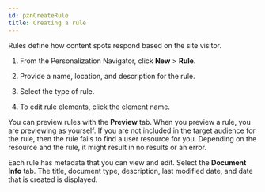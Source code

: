 ```yaml
---
id: pznCreateRule
title: Creating a rule
---
```





Rules define how content spots respond based on the site visitor.

1.  From the Personalization Navigator, click **New** \> **Rule**.

2.  Provide a name, location, and description for the rule.

3.  Select the type of rule.

4.  To edit rule elements, click the element name.


You can preview rules with the **Preview** tab. When you preview a rule, you are previewing as yourself. If you are not included in the target audience for the rule, then the rule fails to find a user resource for you. Depending on the resource and the rule, it might result in no results or an error.

Each rule has metadata that you can view and edit. Select the **Document Info** tab. The title, document type, description, last modified date, and date that is created is displayed.

